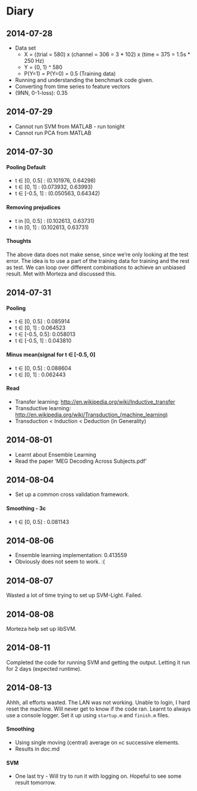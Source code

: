 # Diary


## 2014-07-28
* Data set
  * X = ((trial = 580) x (channel = 306 = 3 * 102) x (time = 375 = 1.5s * 250 Hz)
  * Y = {0, 1} ^ 580
  * P(Y=1) = P(Y=0) = 0.5 (Training data)
* Running and understanding the benchmark code given.
* Converting from time series to feature vectors
* (9NN, 0-1-loss): 0.35


## 2014-07-29
* Cannot run SVM from MATLAB - run tonight
* Cannot run PCA from MATLAB


## 2014-07-30
#### Pooling Default
* t ∈ [0, 0.5]  : (0.101976, 0.64298)
* t ∈ [0, 1]    : (0.073932, 0.63993)
* t ∈ [-0.5, 1] : (0.050563, 0.64342)

#### Removing prejudices
* t in [0, 0.5] : (0.102613, 0.63731)
* t in [0, 1]   : (0.102613, 0.63731)

#### Thoughts
The above data does not make sense, since we’re only looking at the test error. The idea is to use a part of the training data for training and the rest as test. We can loop over different combinations to achieve an unbiased result. Met with Morteza and discussed this.


## 2014-07-31
#### Pooling
* t ∈ [0, 0.5]    : 0.085914
* t ∈ [0, 1]       : 0.064523
* t ∈ [-0.5, 0.5]: 0.058013
* t ∈ [-0.5, 1]   : 0.043810

#### Minus mean(signal for t ∈ [-0.5, 0]
* t ∈ [0, 0.5]    : 0.088604
* t ∈ [0, 1]       : 0.062443

#### Read
* Transfer learning: http://en.wikipedia.org/wiki/Inductive_transfer
* Transductive learning: http://en.wikipedia.org/wiki/Transduction_(machine_learning)
* Transduction < Induction < Deduction (in Generality)


## 2014-08-01
* Learnt about Ensemble Learning
* Read the paper ‘MEG Decoding Across Subjects.pdf’


## 2014-08-04
* Set up a common cross validation framework.

#### Smoothing - 3c
* t ∈ [0, 0.5]    : 0.081143


## 2014-08-06
* Ensemble learning implementation: 0.413559 
* Obviously does not seem to work. :(


## 2014-08-07
Wasted a lot of time trying to set up SVM-Light. Failed.


## 2014-08-08
Morteza help set up libSVM.


## 2014-08-11
Completed the code for running SVM and getting the output. Letting it run for 2 days (expected runtime).


## 2014-08-13
Ahhh, all efforts wasted. The LAN was not working. Unable to login, I hard reset the machine. Will never get to know if the code ran.
Learnt to always use a console logger. Set it up using `startup.m` and `finish.m` files.

#### Smoothing
* Using single moving (central) average on `n`c successive elements.
* Results in doc.md 

#### SVM
* One last try - Will try to run it with logging on. Hopeful to see some result tomorrow.
